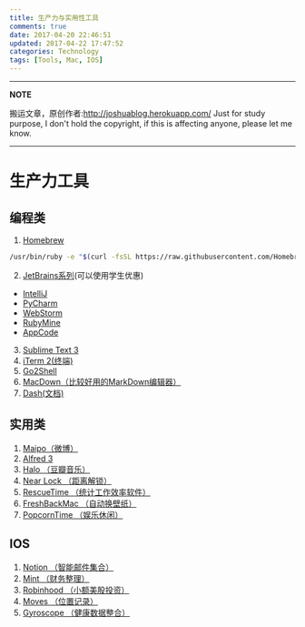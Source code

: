 ```yaml
---
title: 生产力与实用性工具
comments: true
date: 2017-04-20 22:46:51
updated: 2017-04-22 17:47:52
categories: Technology
tags: [Tools, Mac, IOS]
---
```


---
**NOTE**

搬运文章，原创作者:http://joshuablog.herokuapp.com/
Just for study purpose, I don't hold the copyright, if this is affecting anyone, please let me know.

---

# 生产力工具
## 编程类
1. [Homebrew](https://brew.sh/)
```bash
/usr/bin/ruby -e "$(curl -fsSL https://raw.githubusercontent.com/Homebrew/install/master/install)"
```
2. [JetBrains系列](https://www.jetbrains.com)(可以使用学生优惠)
 * [IntelliJ](https://www.jetbrains.com/idea)
 * [PyCharm](https://www.jetbrains.com/pycharm)
 * [WebStorm](https://www.jetbrains.com/webstorm)
 * [RubyMine](https://www.jetbrains.com/ruby)
 * [AppCode](https://www.jetbrains.com/objc)
 <!--More-->
3. [Sublime Text 3](https://www.sublimetext.com/3)
4. [iTerm 2(终端)](https://www.iterm2.com/)
5. [Go2Shell](http://zipzapmac.com/go2shell)
6. [MacDown（比较好用的MarkDown编辑器）](https://macdown.uranusjr.com/)
7. [Dash(文档)](https://kapeli.com/dash)


## 实用类
1. [Maipo（微博）](http://weiboformac.sinaapp.com/)
2. [Alfred 3](https://www.alfredapp.com/)
3. [Halo （豆瓣音乐）](http://olsa1d2zk.bkt.clouddn.com/Halo_v1.5.3.zip)
4. [Near Lock （距离解锁）](https://nearlock.me/)
5. [RescueTime （统计工作效率软件）](https://www.rescuetime.com/)
6. [FreshBackMac （自动换壁纸）](http://arkanath.com/FreshBackMac/)
7. [PopcornTime （娱乐休闲）](https://popcorn-time.to/)

## IOS
1. [Notion （智能邮件集合）](https://notion.ai/)
2. [Mint （财务整理）](https://mint.intuit.com/)
3. [Robinhood （小额美股投资）](https://robinhood.com)
4. [Moves （位置记录）](https://www.moves-app.com/)
5. [Gyroscope （健康数据整合）](https://gyrosco.pe/)
